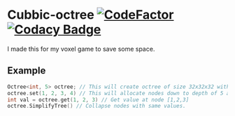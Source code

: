 # Cubbic-octree [![CodeFactor](https://www.codefactor.io/repository/github/markusgod/cubic-octree/badge/master)](https://www.codefactor.io/repository/github/markusgod/cubic-octree/overview/master) [![Codacy Badge](https://app.codacy.com/project/badge/Grade/002dc8d796c34fc799801662452fa004)](https://www.codacy.com/manual/markusgod/cubic-octree?utm_source=github.com&amp;utm_medium=referral&amp;utm_content=markusgod/cubic-octree&amp;utm_campaign=Badge_Grade)
I made this for my voxel game to save some space.

## Example
```c++
Octree<int, 5> octree; // This will create octree of size 32x32x32 with only root node allocated
octree.set(1, 2, 3, 4) // This will allocate nodes down to depth of 5 and set node at position [1,2,3] to value 4.
int val = octree.get(1, 2, 3) // Get value at node [1,2,3]
octree.SimplifyTree() // Collapse nodes with same values.
```
